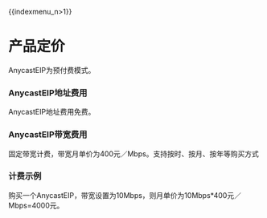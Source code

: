 {{indexmenu_n>1}}

# 产品定价

AnycastEIP为预付费模式。

### AnycastEIP地址费用

AnycastEIP地址费用免费。

### AnycastEIP带宽费用

固定带宽计费，带宽月单价为400元／Mbps。支持按时、按月、按年等购买方式

### 计费示例

购买一个AnycastEIP，带宽设置为10Mbps，则月单价为10Mbps\*400元／Mbps=4000元。
